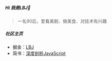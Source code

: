 

<!--
<img align="right" src="https://github-readme-stats.vercel.app/api?username=jCodelife&show_icons=true&icon_color=f66f6a&text_color=5e7ce0&bg_color=ffffff&hide_title=false" /> 
-->

##### Hi 我是LBJ👋 

> 一名90后，爱看美剧、做美食、对技术有兴趣

<!--
###### 🔭 开源项目[vue-ui]()
-->

##### 社区主页
- 掘金：[LBJ](https://juejin.cn/user/3957856403462989/posts)
- 简书：[深度剖析JavaScript](https://www.jianshu.com/u/851bd01f6233)



<!--
**jCodeLife/jCodeLife** is a ✨ _special_ ✨ repository because its `README.md` (this file) appears on your GitHub profile.

Here are some ideas to get you started:

- 🔭 I’m currently working on ...
- 🌱 I’m currently learning ...
- 👯 I’m looking to collaborate on ...
- 🤔 I’m looking for help with ...
- 💬 Ask me about ...
- 📫 How to reach me: ...
- 😄 Pronouns: ...
- ⚡ Fun fact: ...
-->
